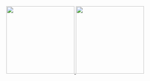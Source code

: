  <div>
  <a href="https://github.com/RhulianKauan">
  <img height="180em" src="https://github-readme-stats.vercel.app/api?username=rhuliankauan&show_icons=true&theme=radical&include_all_commits=true&count_private=true"/>
  <img height="180em" src="https://github-readme-stats.vercel.app/api/top-langs/?username=rhuliankauan&layout=compact&langs_count=7&theme=radical"/>
</div>
